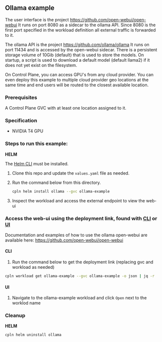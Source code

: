 ## Ollama example

The user interface is the project https://github.com/open-webui/open-webui
It runs on port 8080 as a sidecar to the ollama API. Since 8080 is the first port specified in the workload definition all external traffic is forwarded to it.

The ollama API is the project https://github.com/ollama/ollama
It runs on port 11434 and is accessed by the open-webui sidecar. There is a persistent storage volume of 10Gib (default) that is used to store the models. On startup, a script is used to download a default model (default llama2) if it does not yet exist on the filesystem.

On Control Plane, you can access GPU's from any cloud provider. You can even deploy this example to multiple cloud provider geo locations at the same time and end users will be routed to the closest available location.

### Prerequisites

A Control Plane GVC with at least one location assigned to it.

### Specification

- NVIDIA T4 GPU

### Steps to run this example:

**HELM**

The [Helm CLI](https://helm.sh/docs/intro/install/#through-package-managers) must be installed.

1. Clone this repo and update the `values.yaml` file as needed.

2. Run the command below from this directory.

   ```bash
   cpln helm install ollama --gvc ollama-example
   ```

3. Inspect the workload and access the external endpoint to view the web-ui

### Access the web-ui using the deployment link, found with [CLI](#CLI) or [UI](#UI)

Documentation and examples of how to use the ollama open-webui are available here:
https://github.com/open-webui/open-webui

#### CLI

1. Run the command below to get the deployment link (replacing gvc and workload as needed)

```bash
cpln workload get ollama-example --gvc ollama-example -o json | jq -r '.status.endpoint'
```

#### UI

1. Navigate to the ollama-example workload and click `Open` next to the worklod name

### Cleanup

**HELM**

```bash
cpln helm uninstall ollama
```
